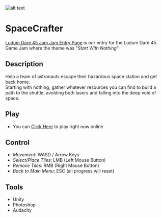 ![alt text][screenshot]

# SpaceCrafter
[Ludum Dare 45 Jam Jam Entry Page](https://ldjam.com/events/ludum-dare/45/spacecrafter) is our entry for the Ludum Dare 45 Game Jam where the theme was "*Start With Nothing*"

## Description
Help a team of astronauts escape their hazardous space station and get back home.\
Starting with nothing, gather whatever resources you can find to build a path to the shuttle, avoiding both lasers and falling into the deep void of space.

## Play
- You can [Click Here](https://prodigalson.itch.io/spacecrafter) to play right now online

## Control
- *Movement*: WASD / Arrow Keys
- *Select/Place Tiles*: LMB (Left Mouse Button)
- *Remove Tiles*: RMB (Right Mouse Button)
- *Back to Main Menu*: ESC (all progress will reset)

## Tools
- Unity
- Photoshop
- Audacity

[screenshot]: https://static.jam.vg/raw/797/8/z/274f1.png "SpaceCrafter"

